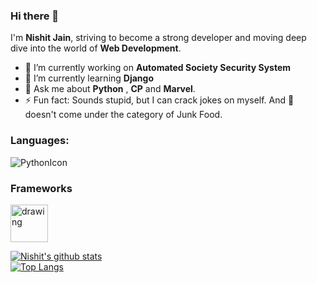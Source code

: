 

### Hi there 👋 

I'm **Nishit Jain**, striving to become a strong developer and moving deep dive into the world of **Web Development**. 

- 🔭 I’m currently working on **Automated Society Security System**
- 🌱 I’m currently learning **Django**
- 💬 Ask me about **Python** , **CP** and **Marvel**.
- ⚡ Fun fact: Sounds stupid, but I can crack jokes on myself. And :pizza: doesn't come under the category of Junk Food.

### Languages:

![PythonIcon](https://img.icons8.com/color/48/000000/python.png) 

### Frameworks

<img src="https://external-content.duckduckgo.com/iu/?u=https%3A%2F%2Fi.pinimg.com%2Foriginals%2F8c%2F8c%2F43%2F8c8c43236c00d825a25b065363129e1a.png&f=1&nofb=1" alt="drawing" width="60"/>

[![Nishit's github stats](https://github-readme-stats.vercel.app/api?username=coldkillerr&theme=radical&show_icons=true)](https://github.com/anuraghazra/github-readme-stats)
<br>
[![Top Langs](https://github-readme-stats.vercel.app/api/top-langs/?username=coldkillerr&theme=radical&layout=compact)](https://github.com/anuraghazra/github-readme-stats)


